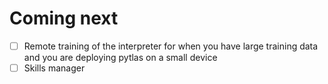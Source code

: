 Coming next
===

- [ ] Remote training of the interpreter for when you have large training data and you are deploying pytlas on a small device
- [ ] Skills manager